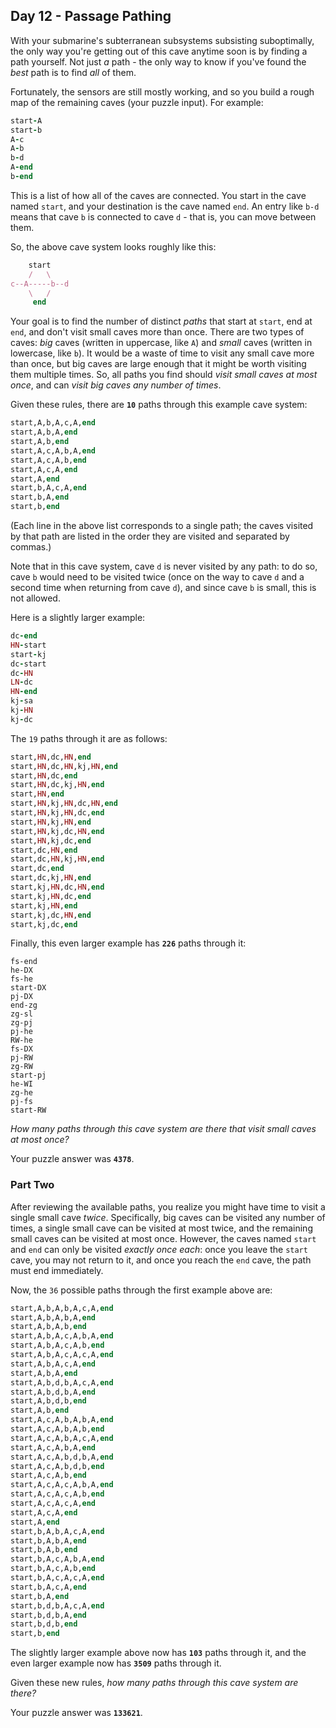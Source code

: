 ## Day 12 - Passage Pathing

With your  submarine's subterranean subsystems subsisting suboptimally, the only way you're getting out of this cave anytime soon is by finding a path yourself. 
Not just  _a_  path - the only way to know if you've found the  _best_  path is to find  _all_  of them.

Fortunately, the sensors are still mostly working, and so you build a rough map of the remaining caves (your puzzle input). 
For example:
``` ruby
start-A
start-b
A-c
A-b
b-d
A-end
b-end
```
This is a list of how all of the caves are connected. You start in the cave named  `start`, and your destination is the cave named  `end`. An entry like  `b-d`  means that cave  `b`  is connected to cave  `d`  - that is, you can move between them.

So, the above cave system looks roughly like this:

``` ruby
    start
    /   \
c--A-----b--d
    \   /
     end

```
Your goal is to find the number of distinct  _paths_  that start at  `start`, end at  `end`, and don't visit small caves more than once. 
There are two types of caves:  _big_  caves (written in uppercase, like  `A`) and  _small_  caves (written in lowercase, like  `b`). 
It would be a waste of time to visit any small cave more than once, but big caves are large enough that it might be worth visiting them multiple times. 
So, all paths you find should  _visit small caves at most once_, and can  _visit big caves any number of times_.

Given these rules, there are  **`10`**  paths through this example cave system:
``` ruby
start,A,b,A,c,A,end
start,A,b,A,end
start,A,b,end
start,A,c,A,b,A,end
start,A,c,A,b,end
start,A,c,A,end
start,A,end
start,b,A,c,A,end
start,b,A,end
start,b,end
```
(Each line in the above list corresponds to a single path; the caves visited by that path are listed in the order they are visited and separated by commas.)

Note that in this cave system, cave  `d`  is never visited by any path: to do so, cave  `b`  would need to be visited twice (once on the way to cave  `d`  and a second time when returning from cave  `d`), and since cave  `b`  is small, this is not allowed.

Here is a slightly larger example:
``` ruby
dc-end
HN-start
start-kj
dc-start
dc-HN
LN-dc
HN-end
kj-sa
kj-HN
kj-dc
```

The  `19`  paths through it are as follows:
``` ruby
start,HN,dc,HN,end
start,HN,dc,HN,kj,HN,end
start,HN,dc,end
start,HN,dc,kj,HN,end
start,HN,end
start,HN,kj,HN,dc,HN,end
start,HN,kj,HN,dc,end
start,HN,kj,HN,end
start,HN,kj,dc,HN,end
start,HN,kj,dc,end
start,dc,HN,end
start,dc,HN,kj,HN,end
start,dc,end
start,dc,kj,HN,end
start,kj,HN,dc,HN,end
start,kj,HN,dc,end
start,kj,HN,end
start,kj,dc,HN,end
start,kj,dc,end
```

Finally, this even larger example has  **`226`**  paths through it:
```
fs-end
he-DX
fs-he
start-DX
pj-DX
end-zg
zg-sl
zg-pj
pj-he
RW-he
fs-DX
pj-RW
zg-RW
start-pj
he-WI
zg-he
pj-fs
start-RW
```

_How many paths through this cave system are there that visit small caves at most once?_

Your puzzle answer was  **`4378`**.

### Part Two

After reviewing the available paths, you realize you might have time to visit a single small cave  _twice_. 
Specifically, big caves can be visited any number of times, a single small cave can be visited at most twice, and the remaining small caves can be visited at most once. 
However, the caves named  `start`  and  `end`  can only be visited  _exactly once each_: once you leave the  `start`  cave, you may not return to it, and once you reach the  `end`  cave, the path must end immediately.

Now, the  `36`  possible paths through the first example above are:
``` ruby
start,A,b,A,b,A,c,A,end
start,A,b,A,b,A,end
start,A,b,A,b,end
start,A,b,A,c,A,b,A,end
start,A,b,A,c,A,b,end
start,A,b,A,c,A,c,A,end
start,A,b,A,c,A,end
start,A,b,A,end
start,A,b,d,b,A,c,A,end
start,A,b,d,b,A,end
start,A,b,d,b,end
start,A,b,end
start,A,c,A,b,A,b,A,end
start,A,c,A,b,A,b,end
start,A,c,A,b,A,c,A,end
start,A,c,A,b,A,end
start,A,c,A,b,d,b,A,end
start,A,c,A,b,d,b,end
start,A,c,A,b,end
start,A,c,A,c,A,b,A,end
start,A,c,A,c,A,b,end
start,A,c,A,c,A,end
start,A,c,A,end
start,A,end
start,b,A,b,A,c,A,end
start,b,A,b,A,end
start,b,A,b,end
start,b,A,c,A,b,A,end
start,b,A,c,A,b,end
start,b,A,c,A,c,A,end
start,b,A,c,A,end
start,b,A,end
start,b,d,b,A,c,A,end
start,b,d,b,A,end
start,b,d,b,end
start,b,end
```
The slightly larger example above now has  **`103`**  paths through it, and the even larger example now has  **`3509`**  paths through it.

Given these new rules,  _how many paths through this cave system are there?_

Your puzzle answer was  **`133621`**.
